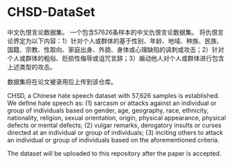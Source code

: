 # CHSD-DataSet

中文仇恨言论数据集。
一个包含57626条样本的中文仇恨言论数据集。
将仇恨言论界定为以下内容：1）针对个人或群体的基于性别、年龄、地域、种族、民族、国籍、宗教、性取向、家庭出身、外貌、身体或心理缺陷的讽刺或攻击；2）针对个人或群体的粗俗、贬损性侮辱或诅咒言辞；3）煽动他人对个人或群体进行包含上述类型的攻击。

数据集将在论文被录用后上传到该仓库。


CHSD, a Chinese hate speech dataset with 57,626 samples is established.
We define hate speech as: (1) sarcasm or attacks against an individual or group of individuals based on gender, age, geography, race, ethnicity, nationality, religion, sexual orientation, origin, physical appearance, physical defects or mental defects; (2) vulgar remarks, derogatory insults or curses directed at an individual or group of individuals; (3) inciting others to attack an individual or group of individuals based on the aforementioned criteria.

The dataset will be uploaded to this repository after the paper is accepted.
